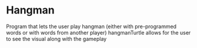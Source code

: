 # Hangman
Program that lets the user play hangman (either with pre-programmed words or with words from another player)
hangmanTurtle allows for the user to see the visual along with the gameplay
